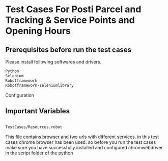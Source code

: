 # Test Cases For Posti Parcel and Tracking & Service Points and Opening Hours

## Prerequisites before run the test cases
Please install following softwares and drivers.

```bash
Python
Selenium
Robotframework
Robotframework-seleniumlibrary
```

Configuration

## Important Variables
```bash

TestCases/Resources.robot
```
This file contains browser and two urls with different services.
in this test cases chrome browser has been used. so before you run the test cases make sure you have successfully installed and configured chromwebdriver in the script folder of the python
